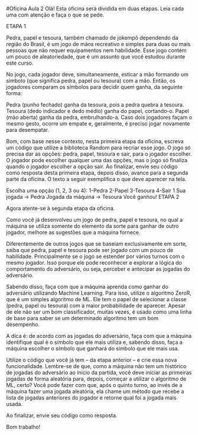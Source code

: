 #Oficina Aula 2
Olá! Esta oficina será dividida em duas etapas. Leia cada uma com atenção e faça o que se pede.

ETAPA 1

Pedra, papel e tesoura, também chamado de jokempô dependendo da região do Brasil, é um jogo de mãos recreativo e simples para duas ou mais pessoas que não requer equipamentos nem habilidade. Esse jogo contém um pouco de aleatoriedade, que é um assunto que você estudou durante este curso.

No jogo, cada jogador deve, simultaneamente, esticar a mão formando um símbolo (que significa pedra, papel ou tesoura) com a mão. Então, os jogadores comparam os símbolos para decidir quem ganha, da seguinte forma:

Pedra (punho fechado) ganha da tesoura, pois a pedra quebra a tesoura.
Tesoura (dedo indicador e dedo médio) ganha do papel, cortando-o.
Papel (mão aberta) ganha da pedra, embrulhando-a.
Caso dois jogadores façam o mesmo gesto, ocorre um empate e, geralmente, é preciso jogar novamente para desempatar.

Bom, com base nesse contexto, nesta primeira etapa da oficina, escreva um código que utilize a biblioteca Random para recriar esse jogo. O jogo só precisa dar as opções: pedra, papel, tesoura e sair, para o jogador escolher. O jogador pode escolher qualquer uma das opções, mas o jogo só finaliza quando o jogador escolher a opção sair. Ao finalizar, envie seu código como resposta desta primeira etapa, depois disso, avance para a segunda parte da oficina. O texto a seguir exemplifica o que deve aparecer na tela.

Escolha uma opção (1, 2, 3 ou 4):
1-Pedra
2-Papel
3-Tesoura
4-Sair
1
Sua jogada -> Pedra
Jogada da máquina -> Tesoura
Você ganhou!
ETAPA 2

Agora atente-se à segunda etapa da oficina.

Como você já desenvolveu um jogo de pedra, papel e tesoura, no qual a máquina se utiliza somente do elemento da sorte para ganhar de outro jogador, melhore as sugestões que a máquina fornece.

Diferentemente de outros jogos que se baseiam exclusivamente em sorte, saiba que pedra, papel e tesoura pode ser jogado com um pouco de habilidade. Principalmente se o jogo se estender por vários turnos com o mesmo jogador. Isso porque ele pode reconhecer e explorar a lógica do comportamento do adversário, ou seja, perceber e antecipar as jogadas do adversário.

Sabendo disso, faça com que a máquina aprenda como ganhar do adversário utilizando Machine Learning. Para isso, utilize o algoritmo ZeroR, que é um simples algoritmo de ML. Ele tem o papel de selecionar a classe (pedra, papel ou tesoura) com a maior probabilidade de aparecer. Apesar de ele não ser um bom classificador, muitas vezes, é usado como uma linha de base para saber se um determinado algoritmo tem um bom desempenho.

A dica é: de acordo com as jogadas do adversário, faça com que a máquina identifique qual é o símbolo que ele mais utiliza e, sabendo disso, faça a máquina escolher o símbolo que ganhará do símbolo que ele mais usa.

Utilize o código que você já tem – da etapa anterior – e crie essa nova funcionalidade. Lembre-se de que, como a máquina não tem um histórico de jogadas do adversário ao início da partida, você deve iniciar as primeiras jogadas de forma aleatória para, depois, começar a utilizar o algoritmo de ML, certo? Você pode fazer com que, após o quinto turno, ao invés de a máquina fazer uma jogada aleatória, ela chame um método que recebe a lista de jogadas anteriores do jogador e retorne qual foi a jogada mais usada.

Ao finalizar, envie seu código como resposta.

Bom trabalho!
